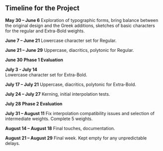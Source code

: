 ## Timeline for the Project

**May 30 – June 6**
Exploration of typographic forms, bring balance between the original design and the Greek additions, sketches of basic characters for the regular and Extra-Bold weights.

**June 7 – June 21**
Lowercase character set for Regular.

**June 21 – June 29**
Uppercase, diacritics, polytonic for Regular.

**June 30**
**Phase 1 Evaluation**

**July 3 - July 14**  
Lowercase character set for Extra-Bold.

**July 17 – July 21**
Uppercase, diacritics, polytonic for Extra-Bold.

**July 24 – July 27**
Kerning, initial interpolation tests.

**July 28**
**Phase 2 Evaluation**

**July 31 – August 11**
Fix interpolation compatibility issues and selection of intermediate weights. Complete 5 weights.

**August 14 – August 18**
Final touches, documentation.

**August 21 – August 29**
Final week. Kept empty for any unpredictable delays.
